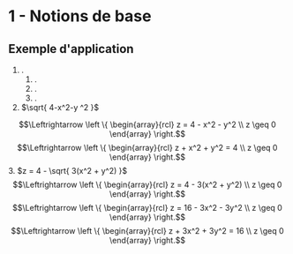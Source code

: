 # 1 - Notions de base

## Exemple d'application

1. .
	1. .
	2. .
	3. .
2. $\sqrt{ 4-x^2-y ^2 }$
   
$$\Leftrightarrow \left \{
\begin{array}{rcl}
z = 4 - x^2 - y^2 \\
z \geq 0
\end{array}
\right.$$
$$\Leftrightarrow \left \{
\begin{array}{rcl}
z + x^2 + y^2 = 4 \\
z \geq 0
\end{array}
\right.$$
3. $z = 4 - \sqrt{ 3(x^2 + y^2) }$
$$\Leftrightarrow \left \{
\begin{array}{rcl}
z = 4 - 3(x^2 + y^2) \\
z \geq 0
\end{array}
\right.$$
$$\Leftrightarrow \left \{
\begin{array}{rcl}
z = 16 - 3x^2 - 3y^2 \\
z \geq 0
\end{array}
\right.$$$$\Leftrightarrow \left \{
\begin{array}{rcl}
z + 3x^2 + 3y^2 = 16 \\
z \geq 0
\end{array}
\right.$$

